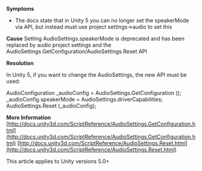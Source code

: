 

**Symptoms**


- The docs state that in Unity 5 you can no longer set the speakerMode via API, but instead must use project settings->audio to set this



**Cause** 
Setting AudioSettings.speakerMode is deprecated and has been replaced by audio project settings and the AudioSettings.GetConfiguration/AudioSettings.Reset API



**Resolution**



In Unity 5, if you want to change the AudioSettings, the new API must be used:



AudioConfiguration \_audioConfig = AudioSettings.GetConfiguration ();
        \_audioConfig.speakerMode = AudioSettings.driverCapabilities;
        AudioSettings.Reset (\_audioConfig);



**More Information** 
[http://docs.unity3d.com/ScriptReference/AudioSettings.GetConfiguration.html](http://docs.unity3d.com/ScriptReference/AudioSettings.GetConfiguration.html)
[http://docs.unity3d.com/ScriptReference/AudioSettings.Reset.html](http://docs.unity3d.com/ScriptReference/AudioSettings.Reset.html)



This article applies to Unity versions 5.0+


